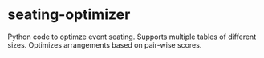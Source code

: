 # seating-optimizer
 Python code to optimze event seating.  Supports multiple tables of different sizes.  Optimizes arrangements based on pair-wise scores.
